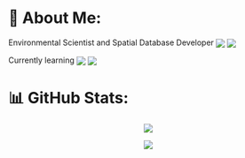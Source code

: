 # 💫 About Me:
<!-- Created with Shields.io (https://shields.io/) -->

<p>
    Environmental Scientist and Spatial Database Developer 
    <img src="https://img.shields.io/badge/PostgreSQL-76c0e7?logo=postgresql" style="vertical-align: middle;" />
    <img src="https://img.shields.io/badge/SQLite-346791?logo=sqlite" style="vertical-align: middle;" />
</p>


<p>
    Currently learning 
    <img src="https://img.shields.io/badge/Bash-171717?logo=gnubash" style="vertical-align: middle;" />
    <img src="https://img.shields.io/badge/Python-cecefd?logo=python" style="vertical-align: middle;" />
</p>



# 📊 GitHub Stats:
<!-- Created with GPRM (https://gprm.itsvg.in) -->

<p align="center">
  <img src="https://github-readme-stats.vercel.app/api/top-langs/?username=mguzman14&theme=vue&hide_border=false&include_all_commits=true&count_private=true&layout=compact" />
</p>

<p align="center">
    <img src="https://nirzak-streak-stats.vercel.app/?user=mguzman14&theme=vue&hide_border=false" />
</p>
